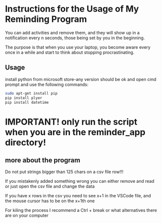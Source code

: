 # Instructions for the Usage of My Reminding Program

You can add activities and remove them, and they will show up in a notification every n seconds, those being set by you in the beginning.

The purpose is that when you use your laptop, you become aware every once in a while and start to think about stopping procrastinating.

## Usage

install python from microsoft store-any version should be ok and open cmd prompt and use the following commands: 

```bash
sudo apt-get install pip
pip install plyer
pip install datetime
```

# IMPORTANT! only run the script when you are in the reminder_app directory!

## more about the program

Do not put strings bigger than 125 chars on a csv file row!!!

If you mistakenly added something wrong you can either remove and read or just open the csv file and change the data

If you have x rows in the csv you need to see x+1 in the VSCode file, and the mouse cursor has to be on the x+1th one

For kiling the process I recommend a Ctrl + break or what alternatives there are on your computer


